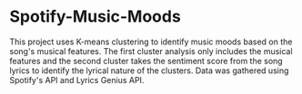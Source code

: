 # Spotify-Music-Moods
This project uses K-means clustering to identify music moods based on the song's musical features. The first cluster analysis only includes the musical features and the second cluster takes the sentiment score from the song lyrics to identify the lyrical nature of the clusters. Data was gathered using Spotify's API and Lyrics Genius API.
